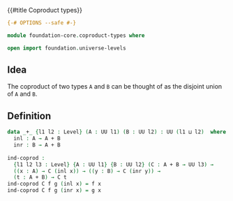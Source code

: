 {{#title  Coproduct types}}

```agda
{-# OPTIONS --safe #-}

module foundation-core.coproduct-types where

open import foundation.universe-levels
```

## Idea

The coproduct of two types `A` and `B` can be thought of as the disjoint union of `A` and `B`. 

## Definition

```agda
data _+_ {l1 l2 : Level} (A : UU l1) (B : UU l2) : UU (l1 ⊔ l2)  where
  inl : A → A + B
  inr : B → A + B
  
ind-coprod :
  {l1 l2 l3 : Level} {A : UU l1} {B : UU l2} (C : A + B → UU l3) →
  ((x : A) → C (inl x)) → ((y : B) → C (inr y)) →
  (t : A + B) → C t
ind-coprod C f g (inl x) = f x
ind-coprod C f g (inr x) = g x
```
